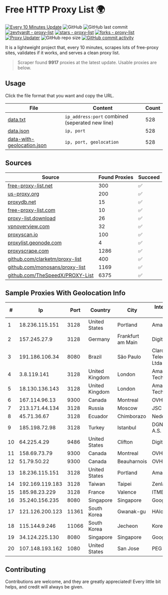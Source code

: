 
# Free HTTP Proxy List 🌍

[![Every 10 Minutes Update](https://github.com/mertguvencli/http-proxy-list/actions/workflows/main.yml/badge.svg?branch=main)](https://github.com/mertguvencli/http-proxy-list/actions/workflows/main.yml)
![GitHub](https://img.shields.io/github/license/mertguvencli/http-proxy-list)
![GitHub last commit](https://img.shields.io/github/last-commit/mertguvencli/http-proxy-list)
[![zevtyardt - proxy-list](https://img.shields.io/static/v1?label=zevtyardt&message=proxy-list&color=blue&logo=github)](https://github.com/zevtyardt/proxy-list "Go to GitHub repo")
[![stars - proxy-list](https://img.shields.io/github/stars/zevtyardt/proxy-list?style=social)](https://github.com/zevtyardt/proxy-list)
[![forks - proxy-list](https://img.shields.io/github/forks/zevtyardt/proxy-list?style=social)](https://github.com/zevtyardt/proxy-list)
[![Proxy Updater](https://github.com/zevtyardt/proxy-list/workflows/Proxy%20Updater/badge.svg)](https://github.com/zevtyardt/proxy-list/actions?query=workflow:"Proxy+Updater")
![GitHub repo size](https://img.shields.io/github/repo-size/zevtyardt/proxy-list)
[![GitHub commit activity](https://img.shields.io/github/commit-activity/m/zevtyardt/proxy-list?logo=commits)](https://github.com/zevtyardt/proxy-list/commits/main)

It is a lightweight project that, every 10 minutes, scrapes lots of free-proxy sites, validates if it works, and serves a clean proxy list.

> Scraper found **9917** proxies at the latest update. Usable proxies are below.

## Usage

Click the file format that you want and copy the URL.

|File|Content|Count|
|----|-------|-----|
|[data.txt](https://raw.githubusercontent.com/mertguvencli/http-proxy-list/main/proxy-list/data.txt)|`ip_address:port` combined (seperated new line)|528|
|[data.json](https://raw.githubusercontent.com/mertguvencli/http-proxy-list/main/proxy-list/data.json)|`ip, port`|528|
|[data-with-geolocation.json](https://raw.githubusercontent.com/mertguvencli/http-proxy-list/main/proxy-list/data-with-geolocation.json)|`ip, port, geolocation`|528|

## Sources

|Source|Found Proxies|Succeed|
|------|-------------|-------|
|[free-proxy-list.net](https://free-proxy-list.net)|300|✅|
|[us-proxy.org](https://www.us-proxy.org)|200|✅|
|[proxydb.net](http://proxydb.net)|15|✅|
|[free-proxy-list.com](https://free-proxy-list.com/?page=&port=&type%5B%5D=http&type%5B%5D=https&up_time=0&search=Search)|10|✅|
|[proxy-list.download](https://www.proxy-list.download/HTTP)|26|✅|
|[vpnoverview.com](https://vpnoverview.com/privacy/anonymous-browsing/free-proxy-servers)|32|✅|
|[proxyscan.io](https://www.proxyscan.io)|100|✅|
|[proxylist.geonode.com](https://proxylist.geonode.com/api/proxy-list?limit=300&page=1&sort_by=lastChecked&sort_type=desc&protocols=http,https)|4|✅|
|[proxyscrape.com](https://api.proxyscrape.com/v2/?request=displayproxies&protocol=http&timeout=10000&country=all&ssl=all&anonymity=all)|1286|✅|
|[github.com/clarketm/proxy-list](https://raw.githubusercontent.com/clarketm/proxy-list/master/proxy-list-raw.txt)|400|✅|
|[github.com/monosans/proxy-list](https://raw.githubusercontent.com/monosans/proxy-list/main/proxies/http.txt)|1169|✅|
|[github.com/TheSpeedX/PROXY-List](https://raw.githubusercontent.com/TheSpeedX/PROXY-List/master/http.txt)|6375|✅|


## Sample Proxies With Geolocation Info

|#|Ip|Port|Country|City|Internet Service Provider|
|-|--|----|-------|----|-------------------------|
|1|18.236.115.151|3128|United States|Portland|Amazon.com, Inc.|
|2|157.245.27.9|3128|Germany|Frankfurt am Main|DigitalOcean, LLC|
|3|191.186.106.34|8080|Brazil|São Paulo|Claro NXT Telecomunicacoes Ltda|
|4|3.8.119.141|3128|United Kingdom|London|Amazon Technologies Inc.|
|5|18.130.136.143|3128|United Kingdom|London|Amazon Technologies Inc.|
|6|167.114.96.13|9300|Canada|Montreal|OVH SAS|
|7|213.171.44.134|3128|Russia|Moscow|JSC Comcor|
|8|45.71.36.67|3128|Ecuador|Chimborazo|Nedetel S.A.|
|9|185.198.72.98|3128|Turkey|Istanbul|DGN TEKNOLOJI A.S.|
|10|64.225.4.29|9486|United States|Clifton|DigitalOcean, LLC|
|11|158.69.73.79|9300|Canada|Montreal|OVH SAS|
|12|51.79.50.22|9300|Canada|Beauharnois|OVH SAS|
|13|18.236.115.151|3128|United States|Portland|Amazon.com, Inc.|
|14|192.169.119.183|3128|Taiwan|Taipei|Zenlayer Inc|
|15|185.98.23.229|3128|France|Valence|ITMETRIX|
|16|35.240.156.235|8080|Singapore|Singapore|Google LLC|
|17|121.126.200.123|11361|South Korea|Gwanak-gu|HAIonNet|
|18|115.144.9.246|11066|South Korea|Jecheon|Korea Telecom|
|19|34.124.225.130|8080|Singapore|Singapore|Google LLC|
|20|107.148.193.162|1080|United States|San Jose|PEG TECH INC|



## Contributing

Contributions are welcome, and they are greatly appreciated! Every
little bit helps, and credit will always be given.

